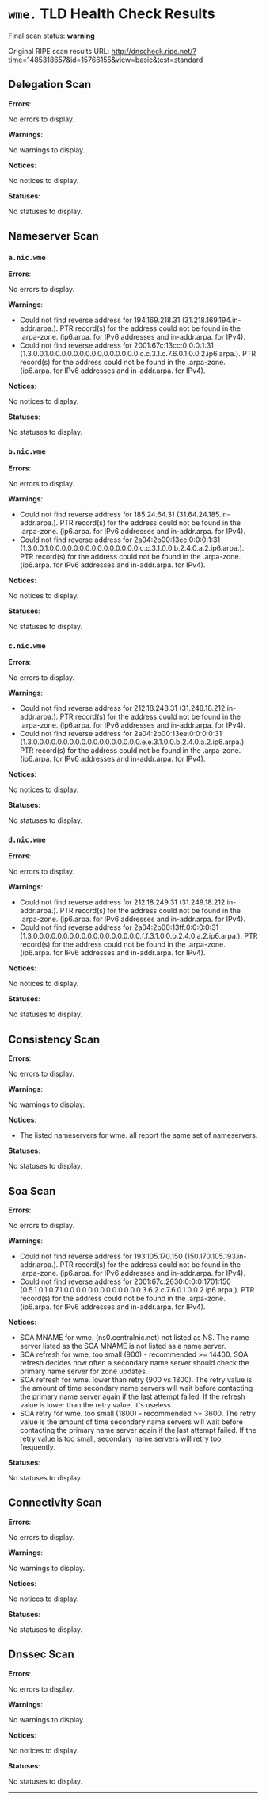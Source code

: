 # `wme.` TLD Health Check Results

Final scan status: **warning** 

Original RIPE scan results URL: http://dnscheck.ripe.net/?time=1485318657&id=15766155&view=basic&test=standard

## Delegation Scan

**Errors**:

No errors to display.

**Warnings**:

No warnings to display.

**Notices**:

No notices to display.

**Statuses**:

No statuses to display.

## Nameserver Scan

### `a.nic.wme`

**Errors**:

No errors to display.

**Warnings**:

* Could not find reverse address for 194.169.218.31 (31.218.169.194.in-addr.arpa.). PTR record(s) for the address could not be found in the .arpa-zone. (ip6.arpa. for IPv6 addresses and in-addr.arpa. for IPv4).
* Could not find reverse address for 2001:67c:13cc:0:0:0:1:31 (1.3.0.0.1.0.0.0.0.0.0.0.0.0.0.0.0.0.0.0.c.c.3.1.c.7.6.0.1.0.0.2.ip6.arpa.). PTR record(s) for the address could not be found in the .arpa-zone. (ip6.arpa. for IPv6 addresses and in-addr.arpa. for IPv4).

**Notices**:

No notices to display.

**Statuses**:

No statuses to display.

### `b.nic.wme`

**Errors**:

No errors to display.

**Warnings**:

* Could not find reverse address for 185.24.64.31 (31.64.24.185.in-addr.arpa.). PTR record(s) for the address could not be found in the .arpa-zone. (ip6.arpa. for IPv6 addresses and in-addr.arpa. for IPv4).
* Could not find reverse address for 2a04:2b00:13cc:0:0:0:1:31 (1.3.0.0.1.0.0.0.0.0.0.0.0.0.0.0.0.0.0.0.c.c.3.1.0.0.b.2.4.0.a.2.ip6.arpa.). PTR record(s) for the address could not be found in the .arpa-zone. (ip6.arpa. for IPv6 addresses and in-addr.arpa. for IPv4).

**Notices**:

No notices to display.

**Statuses**:

No statuses to display.

### `c.nic.wme`

**Errors**:

No errors to display.

**Warnings**:

* Could not find reverse address for 212.18.248.31 (31.248.18.212.in-addr.arpa.). PTR record(s) for the address could not be found in the .arpa-zone. (ip6.arpa. for IPv6 addresses and in-addr.arpa. for IPv4).
* Could not find reverse address for 2a04:2b00:13ee:0:0:0:0:31 (1.3.0.0.0.0.0.0.0.0.0.0.0.0.0.0.0.0.0.0.e.e.3.1.0.0.b.2.4.0.a.2.ip6.arpa.). PTR record(s) for the address could not be found in the .arpa-zone. (ip6.arpa. for IPv6 addresses and in-addr.arpa. for IPv4).

**Notices**:

No notices to display.

**Statuses**:

No statuses to display.

### `d.nic.wme`

**Errors**:

No errors to display.

**Warnings**:

* Could not find reverse address for 212.18.249.31 (31.249.18.212.in-addr.arpa.). PTR record(s) for the address could not be found in the .arpa-zone. (ip6.arpa. for IPv6 addresses and in-addr.arpa. for IPv4).
* Could not find reverse address for 2a04:2b00:13ff:0:0:0:0:31 (1.3.0.0.0.0.0.0.0.0.0.0.0.0.0.0.0.0.0.0.f.f.3.1.0.0.b.2.4.0.a.2.ip6.arpa.). PTR record(s) for the address could not be found in the .arpa-zone. (ip6.arpa. for IPv6 addresses and in-addr.arpa. for IPv4).

**Notices**:

No notices to display.

**Statuses**:

No statuses to display.

## Consistency Scan

**Errors**:

No errors to display.

**Warnings**:

No warnings to display.

**Notices**:

* The listed nameservers for wme. all report the same set of nameservers.

**Statuses**:

No statuses to display.

## Soa Scan

**Errors**:

No errors to display.

**Warnings**:

* Could not find reverse address for 193.105.170.150 (150.170.105.193.in-addr.arpa.). PTR record(s) for the address could not be found in the .arpa-zone. (ip6.arpa. for IPv6 addresses and in-addr.arpa. for IPv4).
* Could not find reverse address for 2001:67c:2630:0:0:0:1701:150 (0.5.1.0.1.0.7.1.0.0.0.0.0.0.0.0.0.0.0.0.0.3.6.2.c.7.6.0.1.0.0.2.ip6.arpa.). PTR record(s) for the address could not be found in the .arpa-zone. (ip6.arpa. for IPv6 addresses and in-addr.arpa. for IPv4).

**Notices**:

* SOA MNAME for wme. (ns0.centralnic.net) not listed as NS. The name server listed as the SOA MNAME is not listed as a name server.
* SOA refresh for wme. too small (900) - recommended >= 14400. SOA refresh decides how often a secondary name server should check the primary name server for zone updates.
* SOA refresh for wme. lower than retry (900 vs 1800). The retry value is the amount of time secondary name servers will wait before contacting the primary name server again if the last attempt failed.  If the refresh value is lower than the retry value, it's useless.
* SOA retry for wme. too small (1800) - recommended >= 3600. The retry value is the amount of time secondary name servers will wait before contacting the primary name server again if the last attempt failed. If the retry value is too small, secondary name servers will retry too frequently.

**Statuses**:

No statuses to display.

## Connectivity Scan

**Errors**:

No errors to display.

**Warnings**:

No warnings to display.

**Notices**:

No notices to display.

**Statuses**:

No statuses to display.

## Dnssec Scan

**Errors**:

No errors to display.

**Warnings**:

No warnings to display.

**Notices**:

No notices to display.

**Statuses**:

No statuses to display.


---
